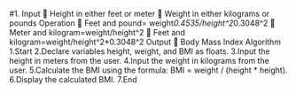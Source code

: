 #1. Input
	Height in either feet or meter
	Weight in either kilograms or pounds
Operation 
	Feet and pound= weight*0.4535/height^2*0.3048^2
	Meter and kilogram=weight/height^2
	Feet and kilogram=weight/height^2*0.3048^2
Output 
	Body Mass Index
Algorithm
1.Start
2.Declare variables height, weight, and BMI as floats.
3.Input the height in meters from the user.
4.Input the weight in kilograms from the user.
5.Calculate the BMI using the formula: BMI = weight / (height * height).
6.Display the calculated BMI.
7.End
